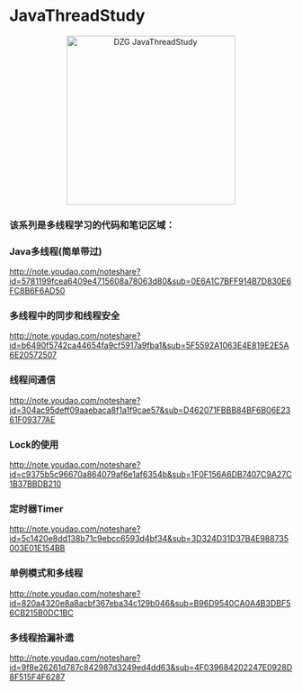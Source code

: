 # JavaThreadStudy

<p align ="center">
    <img src ="https://i.ooxx.ooo/2018/04/03/07085ccb5883bba51a11180d50ad440f.jpg" alt ="DZG JavaThreadStudy" width ="300">
</p>

### 该系列是多线程学习的代码和笔记区域：

### Java多线程(简单带过)

http://note.youdao.com/noteshare?id=5781199fcea6409e4715608a78063d80&sub=0E6A1C7BFF914B7D830E6FC8B6F6AD50

### 多线程中的同步和线程安全	

http://note.youdao.com/noteshare?id=b6490f5742ca44654fa9cf5917a9fba1&sub=5F5592A1063E4E819E2E5A6E20572507

### 线程间通信	

http://note.youdao.com/noteshare?id=304ac95deff09aaebaca8f1a1f9cae57&sub=D462071FBBB84BF6B06E2361F09377AE

### Lock的使用

http://note.youdao.com/noteshare?id=c9375b5c96670a864079af6e1af6354b&sub=1F0F156A6DB7407C9A27C1B37BBDB210

### 定时器Timer

http://note.youdao.com/noteshare?id=5c1420e8dd138b71c9ebcc6593d4bf34&sub=3D324D31D37B4E988735003E01E154BB

### 单例模式和多线程

http://note.youdao.com/noteshare?id=820a4320e8a8acbf367eba34c129b046&sub=B96D9540CA0A4B3DBF56CB215B0DC1BC

### 多线程拾漏补遗

http://note.youdao.com/noteshare?id=9f8e26261d787c842987d3249ed4dd63&sub=4F039684202247E0928D8F515F4F6287